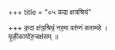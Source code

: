 +++
title = "०५ कदा क्षत्रश्रियं"

+++
क॒दा क्ष॑त्र॒श्रियं॒ नर॒मा वरु॑णं करामहे ।  
मृ॒ळी॒कायो॑रु॒चक्ष॑सम् ॥